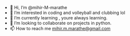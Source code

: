 - 👋 Hi, I’m @mihir-M-marathe
- 👀 I’m interested in coding and volleyball and clubbing lol
- 🌱 I’m currently learning , youre always learning.
- 💞️ I’m looking to collaborate on projects in python.
- 📫 How to reach me mihir.m.marathe@gmail.com

<!---
mihir-M-marathe/mihir-M-marathe is a ✨ special ✨ repository because its `README.md` (this file) appears on your GitHub profile.
You can click the Preview link to take a look at your changes.
--->
